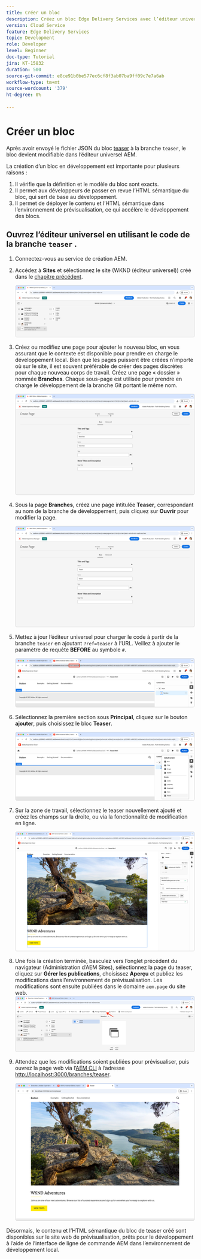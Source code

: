 ```yaml
---
title: Créer un bloc
description: Créez un bloc Edge Delivery Services avec l’éditeur universel.
version: Cloud Service
feature: Edge Delivery Services
topic: Development
role: Developer
level: Beginner
doc-type: Tutorial
jira: KT-15832
duration: 500
source-git-commit: e8ce91b0be577ec6cf8f3ab07ba9ff09c7e7a6ab
workflow-type: tm+mt
source-wordcount: '379'
ht-degree: 0%

---
```



# Créer un bloc

Après avoir envoyé le fichier JSON du bloc [teaser](./5-new-block.md) à la branche `teaser`, le bloc devient modifiable dans l’éditeur universel AEM.

La création d’un bloc en développement est importante pour plusieurs raisons :

1. Il vérifie que la définition et le modèle du bloc sont exacts.
1. Il permet aux développeurs de passer en revue l’HTML sémantique du bloc, qui sert de base au développement.
1. Il permet de déployer le contenu et l’HTML sémantique dans l’environnement de prévisualisation, ce qui accélère le développement des blocs.

## Ouvrez l’éditeur universel en utilisant le code de la branche `teaser` .

1. Connectez-vous au service de création AEM.
2. Accédez à **Sites** et sélectionnez le site (WKND (éditeur universel)) créé dans le [chapitre précédent](./2-new-aem-site.md).

   ![AEM Sites](./assets/6-author-block/open-new-site.png)

3. Créez ou modifiez une page pour ajouter le nouveau bloc, en vous assurant que le contexte est disponible pour prendre en charge le développement local. Bien que les pages puissent être créées n’importe où sur le site, il est souvent préférable de créer des pages discrètes pour chaque nouveau corps de travail. Créez une page « dossier » nommée **Branches**. Chaque sous-page est utilisée pour prendre en charge le développement de la branche Git portant le même nom.

   ![AEM Sites - Page Créer des branches](./assets/6-author-block/branches-page-3.png)

4. Sous la page **Branches**, créez une page intitulée **Teaser**, correspondant au nom de la branche de développement, puis cliquez sur **Ouvrir** pour modifier la page.

   ![AEM Sites - Créer une page de teaser](./assets/6-author-block/teaser-page-3.png)

5. Mettez à jour l’éditeur universel pour charger le code à partir de la branche `teaser` en ajoutant `?ref=teaser` à l’URL. Veillez à ajouter le paramètre de requête **BEFORE** au symbole `#`.

   ![Éditeur universel - Sélectionnez la branche de teaser](./assets/6-author-block/select-branch.png)

6. Sélectionnez la première section sous **Principal**, cliquez sur le bouton **ajouter**, puis choisissez le bloc **Teaser**.

   ![Éditeur universel - Ajouter un bloc](./assets/6-author-block/add-teaser-2.png)

7. Sur la zone de travail, sélectionnez le teaser nouvellement ajouté et créez les champs sur la droite, ou via la fonctionnalité de modification en ligne.

   ![Éditeur universel - Bloc Auteur](./assets/6-author-block/author-block.png)

8. Une fois la création terminée, basculez vers l’onglet précédent du navigateur (Administration d’AEM Sites), sélectionnez la page du teaser, cliquez sur **Gérer les publications**, choisissez **Aperçu** et publiez les modifications dans l’environnement de prévisualisation. Les modifications sont ensuite publiées dans le domaine `aem.page` du site web.
   ![AEM Sites - Publish ou Aperçu](./assets/6-author-block/publish-to-preview.png)

9. Attendez que les modifications soient publiées pour prévisualiser, puis ouvrez la page web via l’[AEM CLI](./3-local-development-environment.md#install-the-aem-cli) à l’adresse [http://localhost:3000/branches/teaser](http://localhost:3000/branches/teaser).

   ![Site local - Actualiser](./assets/6-author-block/preview.png)

Désormais, le contenu et l’HTML sémantique du bloc de teaser créé sont disponibles sur le site web de prévisualisation, prêts pour le développement à l’aide de l’interface de ligne de commande AEM dans l’environnement de développement local.
